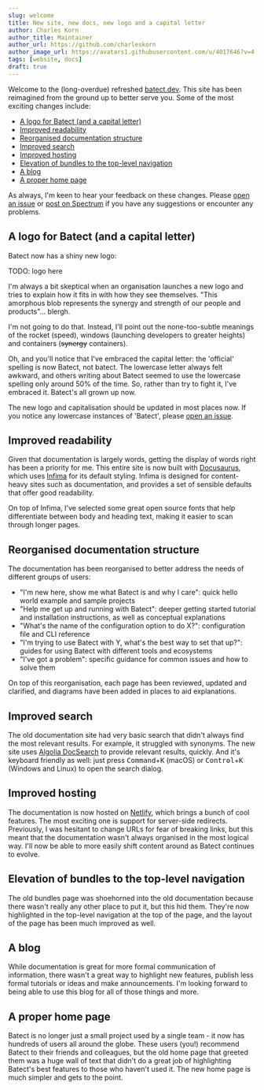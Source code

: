 ```yaml
---
slug: welcome
title: New site, new docs, new logo and a capital letter
author: Charles Korn
author_title: Maintainer
author_url: https://github.com/charleskorn
author_image_url: https://avatars1.githubusercontent.com/u/4017646?v=4
tags: [website, docs]
draft: true
---
```


Welcome to the (long-overdue) refreshed [batect.dev](https://batect.dev). This site has been reimagined from the ground up to
better serve you. Some of the most exciting changes include:

- [A logo for Batect (and a capital letter)](#a-logo-for-batect-and-a-capital-letter)
- [Improved readability](#improved-readability)
- [Reorganised documentation structure](#reorganised-documentation-structure)
- [Improved search](#improved-search)
- [Improved hosting](#improved-hosting)
- [Elevation of bundles to the top-level navigation](#elevation-of-bundles-to-the-top-level-navigation)
- [A blog](#a-blog)
- [A proper home page](#a-proper-home-page)

As always, I'm keen to hear your feedback on these changes. Please [open an issue](https://github.com/batect/batect/issues) or
[post on Spectrum](https://spectrum.chat/batect) if you have any suggestions or encounter any problems.

## A logo for Batect (and a capital letter)

Batect now has a shiny new logo:

TODO: logo here

I'm always a bit skeptical when an organisation launches a new logo and tries to explain how it fits in with how they see themselves.
"This amorphous blob represents the synergy and strength of our people and products"... blergh.

I'm not going to do that. Instead, I'll point out the none-too-subtle meanings of the rocket (speed), windows (launching developers to
greater heights) and containers (~~synergy~~ containers).

Oh, and you'll notice that I've embraced the capital letter: the 'official' spelling is now Batect, not batect. The lowercase letter
always felt awkward, and others writing about Batect seemed to use the lowercase spelling only around 50% of the time. So, rather than try to fight
it, I've embraced it. Batect's all grown up now.

The new logo and capitalisation should be updated in most places now. If you notice any lowercase instances of 'Batect', please
[open an issue](https://github.com/batect/batect/issues).

## Improved readability

Given that documentation is largely words, getting the display of words right has been a priority for me. This entire site is now built with
[Docusaurus](https://docusaurus.io/), which uses [Infima](https://facebookincubator.github.io/infima/) for its default styling. Infima is
designed for content-heavy sites such as documentation, and provides a set of sensible defaults that offer good readability.

On top of Infima, I've selected some great open source fonts that help differentiate between body and heading text, making it easier to scan through
longer pages.

## Reorganised documentation structure

The documentation has been reorganised to better address the needs of different groups of users:

- "I'm new here, show me what Batect is and why I care": quick hello world example and sample projects
- "Help me get up and running with Batect": deeper getting started tutorial and installation instructions, as well as conceptual explanations
- "What's the name of the configuration option to do X?": configuration file and CLI reference
- "I'm trying to use Batect with Y, what's the best way to set that up?": guides for using Batect with different tools and ecosystems
- "I've got a problem": specific guidance for common issues and how to solve them

On top of this reorganisation, each page has been reviewed, updated and clarified, and diagrams have been added in places to aid explanations.

## Improved search

The old documentation site had very basic search that didn't always find the most relevant results. For example, it struggled with synonyms.
The new site uses [Algolia DocSearch](https://docsearch.algolia.com/) to provide relevant results, quickly. And it's keyboard friendly as well:
just press <kbd>Command</kbd>+<kbd>K</kbd> (macOS) or <kbd>Control</kbd>+<kbd>K</kbd> (Windows and Linux) to open the search dialog.

## Improved hosting

The documentation is now hosted on [Netlify](https://www.netlify.com/), which brings a bunch of cool features. The most exciting one is
support for server-side redirects. Previously, I was hesitant to change URLs for fear of breaking links, but this meant that the
documentation wasn't always organised in the most logical way. I'll now be able to more easily shift content around as Batect continues to evolve.

## Elevation of bundles to the top-level navigation

The old bundles page was shoehorned into the old documentation because there wasn't really any other place to put it, but this hid them. They're
now highlighted in the top-level navigation at the top of the page, and the layout of the page has been much improved as well.

## A blog

While documentation is great for more formal communication of information, there wasn't a great way to highlight new features, publish less formal
tutorials or ideas and make announcements. I'm looking forward to being able to use this blog for all of those things and more.

## A proper home page

Batect is no longer just a small project used by a single team - it now has hundreds of users all around the globe. These users (you!) recommend Batect
to their friends and colleagues, but the old home page that greeted them was a huge wall of text that didn't do a great job of highlighting Batect's
best features to those who haven't used it. The new home page is much simpler and gets to the point.
